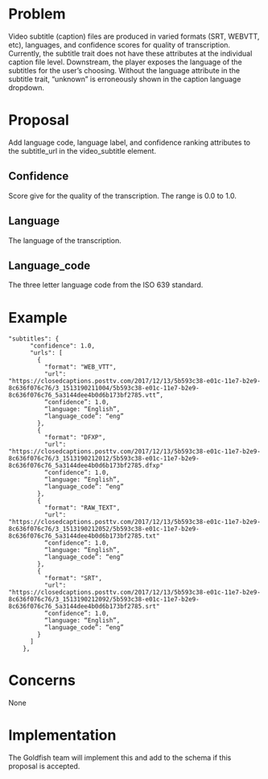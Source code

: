 # Problem

Video subtitle (caption) files are produced in varied formats (SRT, WEBVTT, etc), languages, and confidence scores for quality of transcription.  Currently, the subtitle trait does not have these attributes at the individual caption file level. Downstream, the player exposes the language of the subtitles for the user’s choosing. Without the language attribute in the subtitle trait, “unknown” is erroneously shown in the caption language dropdown. 


# Proposal

Add language code, language label, and confidence ranking attributes to the subtitle_url in the video_subtitle element.


## Confidence

Score give for the quality of the transcription.  The range is 0.0 to 1.0.

## Language

The language of the transcription.

## Language_code

The three letter language code from the ISO 639 standard.


# Example

```
"subtitles": {
      "confidence": 1.0,
      "urls": [
        {
          "format": "WEB_VTT",
          "url": "https://closedcaptions.posttv.com/2017/12/13/5b593c38-e01c-11e7-b2e9-8c636f076c76/3_1513190211004/5b593c38-e01c-11e7-b2e9-8c636f076c76_5a3144dee4b0d6b173bf2785.vtt”,
          “confidence”: 1.0,
          “language: “English”,
          “language_code”: “eng”
        },
        {
          "format": "DFXP",
          "url": "https://closedcaptions.posttv.com/2017/12/13/5b593c38-e01c-11e7-b2e9-8c636f076c76/3_1513190212012/5b593c38-e01c-11e7-b2e9-8c636f076c76_5a3144dee4b0d6b173bf2785.dfxp"
          “confidence”: 1.0,
          “language: “English”,
          “language_code”: “eng”
        },
        {
          "format": "RAW_TEXT",
          "url": "https://closedcaptions.posttv.com/2017/12/13/5b593c38-e01c-11e7-b2e9-8c636f076c76/3_1513190212052/5b593c38-e01c-11e7-b2e9-8c636f076c76_5a3144dee4b0d6b173bf2785.txt"
          “confidence”: 1.0,
          “language: “English”,
          “language_code”: “eng”
        },
        {
          "format": "SRT",
          "url": "https://closedcaptions.posttv.com/2017/12/13/5b593c38-e01c-11e7-b2e9-8c636f076c76/3_1513190212092/5b593c38-e01c-11e7-b2e9-8c636f076c76_5a3144dee4b0d6b173bf2785.srt"
          “confidence”: 1.0,
          “language: “English”,
          “language_code”: “eng”
        }
      ]
    },

```

# Concerns

None

# Implementation

The Goldfish team will implement this and add to the schema if this proposal is accepted.
